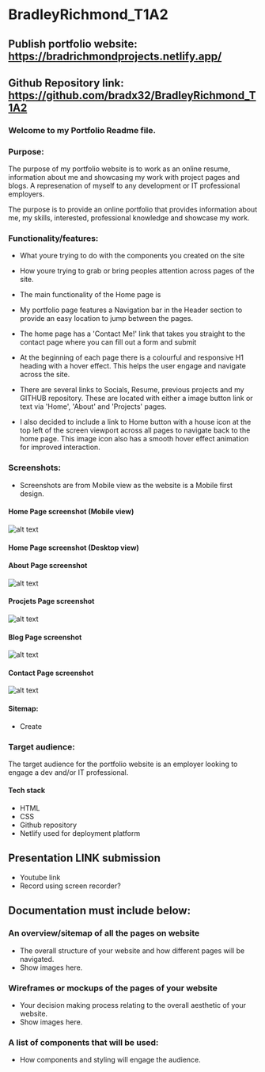 # BradleyRichmond_T1A2

## Publish portfolio website: https://bradrichmondprojects.netlify.app/
## Github Repository link: https://github.com/bradx32/BradleyRichmond_T1A2

### Welcome to my Portfolio Readme file. 

### Purpose:
The purpose of my portfolio website is to work as an online resume, information about me and showcasing my work with project pages and blogs. A represenation of myself to any development or IT professional employers.

The purpose is to provide an online portfolio that provides information about me, my skills, interested, professional knowledge and showcase my work.


### Functionality/features:
- What youre trying to do with the components you created on the site
- How youre trying to grab or bring peoples attention across pages of the site.

- The main functionality of the Home page is 
- My portfolio page features a Navigation bar in the Header section to provide an easy location to jump between the pages. 
- The home page has a 'Contact Me!' link that takes you straight to the contact page where you can fill out a form and submit
- At the beginning of each page there is a colourful and responsive H1 heading with a hover effect. This helps the user engage and navigate across the site.
- There are several links to Socials, Resume, previous projects and my GITHUB repository. These are located with either a image button link or text via 'Home', 'About' and 'Projects' pages.
- I also decided to include a link to Home button with a house icon at the top left of the screen viewport across all pages to navigate back to the home page. This image icon also has a smooth hover effect animation for improved interaction.

### Screenshots:
- Screenshots are from Mobile view as the website is a Mobile first design.
#### Home Page screenshot (Mobile view)
![alt text](Home.jpg)
#### Home Page screenshot (Desktop view)

#### About Page screenshot
![alt text](About.jpg)
#### Procjets Page screenshot
![alt text](Projects.jpg)
#### Blog Page screenshot
![alt text](Blog.jpg)
#### Contact Page screenshot
![alt text](Contact.jpg)

#### Sitemap:
- Create

### Target audience: 
The target audience for the portfolio website is an employer looking to engage a dev and/or IT professional.

#### Tech stack
- HTML
- CSS
- Github repository
- Netlify used for deployment platform


## Presentation LINK submission
- Youtube link
- Record using screen recorder?


## Documentation must include below: 

### An overview/sitemap of all the pages on website
- The overall structure of your website and how different pages will be navigated.
- Show images here.

### Wireframes or mockups of the pages of your website
- Your decision making process relating to the overall aesthetic of your website.
- Show images here.

### A list of components that will be used:
- How components and styling will engage the audience.
